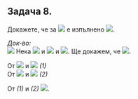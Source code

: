 ## Задача 8.

Докажете, че за <img src="https://latex.codecogs.com/svg.latex?\Large&space;\forall{A,B,C}"> е изпълнено <img src="https://latex.codecogs.com/svg.latex?\Large&space;A\setminus{(B\cup{C})}=(A\setminus{C})\setminus{(B\setminus{C})}">.

*Док-во:*<br><img src="https://latex.codecogs.com/svg.latex?\Large&space;(\subseteq)"> Нека <img src="https://latex.codecogs.com/svg.latex?\Large&space;x\in{A\setminus{(B\cup{C})}}\Rightarrow{x\in{A}}"> и <img src="https://latex.codecogs.com/svg.latex?\Large&space;x\notin{\underbrace{B\cup{C}}\Rightarrow{x\notin{B}}"> и <img src="https://latex.codecogs.com/svg.latex?\Large&space;x\notin{C}">. Ще докажем, че <img src="https://latex.codecogs.com/svg.latex?\Large&space;x\in{(A\setminus{C})}\setminus{(B\setminus{C})}">.

От <img src="https://latex.codecogs.com/svg.latex?\Large&space;x\in{A}"> и <img src="https://latex.codecogs.com/svg.latex?\Large&space;x\notin{C}\Rightarrow{\underline{x\in{A\setminus{C}}}}{\;}"> *(1)*<br>
От <img src="https://latex.codecogs.com/svg.latex?\Large&space;x\notin{B}"> и <img src="https://latex.codecogs.com/svg.latex?\Large&space;x\notin{C}\Rightarrow{\underline{x\notin{B\setminus{C}}}}{\;}"> *(2)*

От *(1)* и *(2)* <img src="https://latex.codecogs.com/svg.latex?\Large&space;\Rightarrow{x\in{(A\setminus{C})\setminus{{(B\setminus{C})}}}}">.




